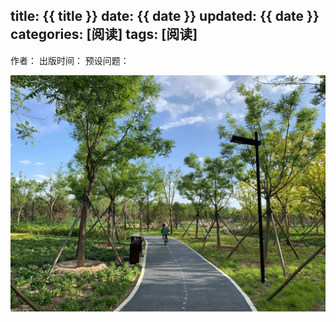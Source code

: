 title: {{ title }}
date: {{ date }}
updated: {{ date }}
categories: [阅读]
tags: [阅读]
---

  作者：
  出版时间：
  预设问题：

<img src="/imgs/readGuide/park.jpeg" alt="高效阅读" /> 


<!-- more -->


